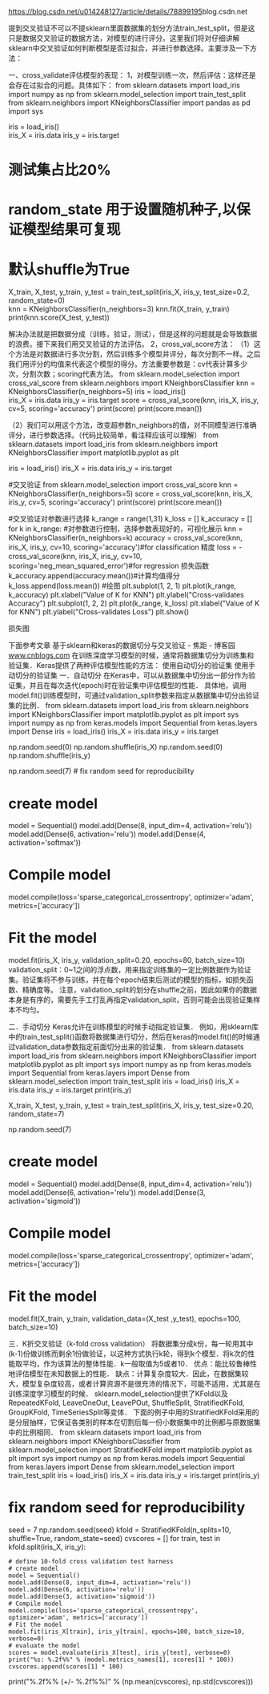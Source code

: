 

https://blog.csdn.net/u014248127/article/details/78899195
​
blog.csdn.net
      
 提到交叉验证不可以不提sklearn里面数据集的划分方法train_test_split，但是这只是数据交叉验证的数据方法，对模型的进行评分。这里我们将对仔细讲解sklearn中交叉验证如何判断模型是否过拟合，并进行参数选择。主要涉及一下方法：

一、cross_validate评估模型的表现：
1，对模型训练一次，然后评估：这样还是会存在过拟合的问题。具体如下：
from sklearn.datasets import load_iris  
import numpy as np 
from sklearn.model_selection import train_test_split
from sklearn.neighbors import KNeighborsClassifier
import pandas as pd 
import sys 

iris = load_iris()  
iris_X = iris.data
iris_y = iris.target 

# 测试集占比20% 
# random_state 用于设置随机种子,以保证模型结果可复现
# 默认shuffle为True
X_train, X_test, y_train, y_test = train_test_split(iris_X, iris_y, test_size=0.2, random_state=0)   
knn = KNeighborsClassifier(n_neighbors=3)
knn.fit(X_train, y_train)
print(knn.score(X_test, y_test)) 

解决办法就是把数据分成（训练，验证，测试），但是这样的问题就是会导致数据的浪费。接下来我们用交叉验证的方法评估。
2，cross_val_score方法：
（1）这个方法是对数据进行多次分割，然后训练多个模型并评分，每次分割不一样。之后我们用评分的均值来代表这个模型的得分。方法重要参数是：cv代表计算多少次，分割次数；scoring代表方法。
from sklearn.model_selection import cross_val_score
from sklearn.neighbors import KNeighborsClassifier
knn = KNeighborsClassifier(n_neighbors=5)
iris = load_iris()  
iris_X = iris.data
iris_y = iris.target 
score = cross_val_score(knn, iris_X, iris_y, cv=5, scoring='accuracy')
print(score)
print(score.mean())

（2）我们可以用这个方法，改变超参数n_neighbors的值，对不同模型进行准确评分，进行参数选择。（代码比较简单，看注释应该可以理解）
from sklearn.datasets import load_iris
from sklearn.neighbors import KNeighborsClassifier
import matplotlib.pyplot as plt

iris = load_iris()
iris_X = iris.data
iris_y = iris.target

#交叉验证
from sklearn.model_selection import cross_val_score
knn = KNeighborsClassifier(n_neighbors=5)
score = cross_val_score(knn, iris_X, iris_y, cv=5, scoring='accuracy')
print(score)
print(score.mean())

#交叉验证对参数进行选择
k_range = range(1,31)
k_loss = []
k_accuracy = []
for k in k_range:  #对参数进行控制，选择参数表现好的，可视化展示
    knn = KNeighborsClassifier(n_neighbors=k)
    accuracy = cross_val_score(knn, iris_X, iris_y, cv=10, scoring='accuracy')#for classification   精度
    loss = -cross_val_score(knn, iris_X, iris_y, cv=10, scoring='neg_mean_squared_error')#for regression    损失函数
    k_accuracy.append(accuracy.mean())#计算均值得分
    k_loss.append(loss.mean())
#绘图
plt.subplot(1, 2, 1)
plt.plot(k_range, k_accuracy)
plt.xlabel("Value of K for KNN")
plt.ylabel("Cross-validates Accuracy")
plt.subplot(1, 2, 2)
plt.plot(k_range, k_loss)
plt.xlabel("Value of K for KNN")
plt.ylabel("Cross-validates Loss")
plt.show()



损失图

下面参考文章
基于sklearn和keras的数据切分与交叉验证 - 焦距 - 博客园
​
www.cnblogs.com
 在训练深度学习模型的时候，通常将数据集切分为训练集和验证集．Keras提供了两种评估模型性能的方法：
使用自动切分的验证集
使用手动切分的验证集
一．自动切分
在Keras中，可以从数据集中切分出一部分作为验证集，并且在每次迭代(epoch)时在验证集中评估模型的性能．
具体地，调用model.fit()训练模型时，可通过validation_split参数来指定从数据集中切分出验证集的比例．
from sklearn.datasets import load_iris
from sklearn.neighbors import KNeighborsClassifier
import matplotlib.pyplot as plt
import sys 
import numpy as np 
from keras.models import Sequential
from keras.layers import Dense
iris = load_iris()
iris_X = iris.data
iris_y = iris.target

np.random.seed(0)
np.random.shuffle(iris_X)
np.random.seed(0)
np.random.shuffle(iris_y)

np.random.seed(7) # fix random seed for reproducibility
# create model
model = Sequential()
model.add(Dense(8, input_dim=4, activation='relu'))
model.add(Dense(6, activation='relu'))
model.add(Dense(4, activation='softmax'))
# Compile model
model.compile(loss='sparse_categorical_crossentropy', optimizer='adam', metrics=['accuracy'])
# Fit the model
model.fit(iris_X, iris_y, validation_split=0.20, epochs=80, batch_size=10)
validation_split：0~1之间的浮点数，用来指定训练集的一定比例数据作为验证集。验证集将不参与训练，并在每个epoch结束后测试的模型的指标，如损失函数、精确度等。
注意，validation_split的划分在shuffle之前，因此如果你的数据本身是有序的，需要先手工打乱再指定validation_split，否则可能会出现验证集样本不均匀。 

二．手动切分
Keras允许在训练模型的时候手动指定验证集．
例如，用sklearn库中的train_test_split()函数将数据集进行切分，然后在keras的model.fit()的时候通过validation_data参数指定前面切分出来的验证集．
from sklearn.datasets import load_iris
from sklearn.neighbors import KNeighborsClassifier
import matplotlib.pyplot as plt
import sys 
import numpy as np 
from keras.models import Sequential
from keras.layers import Dense
from sklearn.model_selection import train_test_split
iris = load_iris()
iris_X = iris.data
iris_y = iris.target
print(iris_y)



X_train, X_test, y_train, y_test = train_test_split(iris_X, iris_y, test_size=0.20, random_state=7)

np.random.seed(7)
# create model
model = Sequential()
model.add(Dense(8, input_dim=4, activation='relu'))
model.add(Dense(6, activation='relu'))
model.add(Dense(3, activation='sigmoid'))
# Compile model
model.compile(loss='sparse_categorical_crossentropy', optimizer='adam', metrics=['accuracy'])
# Fit the model
model.fit(X_train, y_train, validation_data=(X_test ,y_test), epochs=100, batch_size=10)

三．K折交叉验证（k-fold cross validation）
将数据集分成k份，每一轮用其中(k-1)份做训练而剩余1份做验证，以这种方式执行k轮，得到k个模型．将k次的性能取平均，作为该算法的整体性能．k一般取值为5或者10．
优点：能比较鲁棒性地评估模型在未知数据上的性能．
缺点：计算复杂度较大．因此，在数据集较大，模型复杂度较高，或者计算资源不是很充沛的情况下，可能不适用，尤其是在训练深度学习模型的时候．
sklearn.model_selection提供了KFold以及RepeatedKFold, LeaveOneOut, LeavePOut, ShuffleSplit, StratifiedKFold, GroupKFold, TimeSeriesSplit等变体．
下面的例子中用的StratifiedKFold采用的是分层抽样，它保证各类别的样本在切割后每一份小数据集中的比例都与原数据集中的比例相同．
from sklearn.datasets import load_iris
from sklearn.neighbors import KNeighborsClassifier
from sklearn.model_selection import StratifiedKFold
import matplotlib.pyplot as plt
import sys 
import numpy as np 
from keras.models import Sequential
from keras.layers import Dense
from sklearn.model_selection import train_test_split
iris = load_iris()
iris_X = iris.data
iris_y = iris.target
print(iris_y)


# fix random seed for reproducibility
seed = 7
np.random.seed(seed)
kfold = StratifiedKFold(n_splits=10, shuffle=True, random_state=seed)
cvscores = []
for train, test in kfold.split(iris_X, iris_y):

    # define 10-fold cross validation test harness
    # create model
    model = Sequential()
    model.add(Dense(8, input_dim=4, activation='relu'))
    model.add(Dense(6, activation='relu'))
    model.add(Dense(3, activation='sigmoid'))
    # Compile model
    model.compile(loss='sparse_categorical_crossentropy', optimizer='adam', metrics=['accuracy'])
    # Fit the model
    model.fit(iris_X[train], iris_y[train], epochs=100, batch_size=10, verbose=0)
    # evaluate the model
    scores = model.evaluate(iris_X[test], iris_y[test], verbose=0)
    print("%s: %.2f%%" % (model.metrics_names[1], scores[1] * 100))
    cvscores.append(scores[1] * 100)
print("%.2f%% (+/- %.2f%%)" % (np.mean(cvscores), np.std(cvscores)))


